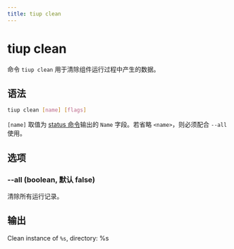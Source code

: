 ```yaml
---
title: tiup clean
---
```


# tiup clean

命令 `tiup clean` 用于清除组件运行过程中产生的数据。

## 语法

```sh
tiup clean [name] [flags]
```

`[name]` 取值为 [status 命令](/tiup/tiup-command-status.md)输出的 `Name` 字段。若省略 `<name>`，则必须配合 `--all` 使用。

## 选项

### --all (boolean, 默认 false)

清除所有运行记录。

## 输出

Clean instance of `%s`, directory: %s
